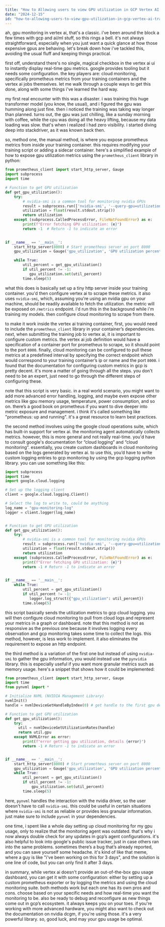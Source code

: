 ```yaml
---
title: "How to Allowing users to view GPU utilization in GCP Vertex AI training jobs?"
date: "2024-12-15"
id: "how-to-allowing-users-to-view-gpu-utilization-in-gcp-vertex-ai-training-jobs"
---
```


ah, gpu monitoring in vertex ai, that's a classic. i've been around the block a few times with gcp and ai/ml stuff, so this rings a bell. it's not always straightforward, especially when you just want a quick glance at how those expensive gpus are behaving. let's break down how i've tackled this, avoiding the usual fluff and keeping things practical.

first off, understand there's no single, magical checkbox in the vertex ai ui to instantly display real-time gpu metrics. google provides tooling but it needs some configuration. the key players are: cloud monitoring, specifically prometheus metrics from your training containers and the vertex ai jobs themselves. let me walk through a couple ways to get this done, along with some things i've learned the hard way.

my first real encounter with this was a disaster. i was training this huge transformer model (you know, the usual), and i figured the gpu was humming along just fine. then i noticed the training was taking way longer than planned. turns out, the gpu was just chilling, like a sunday morning with coffee, while the cpu was doing all the heavy lifting, because my data loading was slow. that's when i realized i had zero visibility. i started diving deep into stackdriver, as it was known back then.

so, method one, the manual method, is where you expose prometheus metrics from inside your training container. this requires modifying your training script or adding a sidecar container. here's a simplified example of how to expose gpu utilization metrics using the `prometheus_client` library in python:

```python
from prometheus_client import start_http_server, Gauge
import subprocess
import time

# Function to get GPU utilization
def get_gpu_utilization():
    try:
        # nvidia-smi is a common tool for monitoring nvidia GPUs
        result = subprocess.run(['nvidia-smi', '--query-gpu=utilization.gpu', '--format=csv,noheader,nounits'], capture_output=True, text=True, check=True)
        utilization = float(result.stdout.strip())
        return utilization
    except (subprocess.CalledProcessError, FileNotFoundError) as e:
        print(f"Error fetching GPU utilization: {e}")
        return -1  # Return -1 to indicate an error
    

if __name__ == '__main__':
    start_http_server(8000) # Start prometheus server on port 8000
    gpu_utilization = Gauge('gpu_utilization', 'GPU utilization percentage')

    while True:
        util_percent = get_gpu_utilization()
        if util_percent != -1:
           gpu_utilization.set(util_percent)
        time.sleep(5)
```

what this does is basically set up a tiny http server inside your training container. you'd then configure vertex ai to scrape these metrics. it also uses `nvidia-smi`, which, assuming you're using an nvidia gpu on your machine, should be readily available to fetch the utilization. the metric will be exposed on `/metrics` endpoint. i'd run this in the background while i'm training my models. then configure cloud monitoring to scrape from there.

to make it work inside the vertex ai training container, first, you would need to include the `prometheus_client` library in your container’s dependencies. next, when submitting the training job to vertex ai, it is important to configure custom metrics. the vertex ai job definition would have a specification of a container port for prometheus to scrape, so it should point to the port `8000`. finally, cloud monitoring can be configured to pull these metrics at a predefined interval by specifying the correct endpoint which would correspond to your training container’s ip or name and the port `8000`. i found that the documentation for configuring custom metrics in gcp is pretty decent. it's more a matter of going through all the steps. you don't need to be an expert, just need to go through the different steps of configuring these.

note that this script is very basic. in a real world scenario, you might want to add more advanced error handling, logging, and maybe even expose other metrics like gpu memory usage, temperature, power consumption, and so on. there’s a good book on prometheus if you want to dive deeper into metric exposure and management. i think it's called something like "prometheus: up and running". it's a great resource to learn best practices.

the second method involves using the google cloud operations suite, which has built-in support for vertex ai. the monitoring agent automatically collects metrics. however, this is more general and not really real-time. you'd have to consult google's documentation for “cloud logging” and “cloud monitoring”. essentially, you create custom dashboards in cloud monitoring based on the logs generated by vertex ai. to use this, you’d have to write custom logging entries to gcp monitoring by using the gcp logging python library. you can use something like this:

```python
import subprocess
import time
import google.cloud.logging

# Set up the logging client
client = google.cloud.logging.Client()

# Select the log to write to, could be anything
log_name = "gpu-monitoring-log"
logger = client.logger(log_name)


# Function to get GPU utilization
def get_gpu_utilization():
    try:
        # nvidia-smi is a common tool for monitoring nvidia GPUs
        result = subprocess.run(['nvidia-smi', '--query-gpu=utilization.gpu', '--format=csv,noheader,nounits'], capture_output=True, text=True, check=True)
        utilization = float(result.stdout.strip())
        return utilization
    except (subprocess.CalledProcessError, FileNotFoundError) as e:
        print(f"Error fetching GPU utilization: {e}")
        return -1 # Return -1 to indicate an error
    

if __name__ == '__main__':
    while True:
        util_percent = get_gpu_utilization()
        if util_percent != -1:
           logger.log_struct({"gpu_utilization": util_percent})
        time.sleep(5)
```

this script basically sends the utilization metrics to gcp cloud logging. you will then configure cloud monitoring to pull from cloud logs and represent your metrics in a graph or dashboard. note that this method is not as responsive as the previous one because it involves logging every observation and gcp monitoring takes some time to collect the logs. this method, however, is less work to implement. it also eliminates the requirement to expose an http endpoint.

the third method is a variation of the first one but instead of using `nvidia-smi` to gather the gpu information, you would instead use the `pynvidia` library. this is especially useful if you want more granular metrics such as memory usage. here's a snippet that shows how it could be implemented:

```python
from prometheus_client import start_http_server, Gauge
import time
from pynvml import *

# Initialize NVML (NVIDIA Management Library)
nvmlInit()
handle = nvmlDeviceGetHandleByIndex(0) # get handle to the first gpu device

# Function to get GPU utilization
def get_gpu_utilization():
    try:
      util = nvmlDeviceGetUtilizationRates(handle)
      return util.gpu
    except NVMLError as error:
        print(f"error getting gpu utilization, details {error}")
        return -1 # Return -1 to indicate an error


if __name__ == '__main__':
    start_http_server(8000) # Start prometheus server on port 8000
    gpu_utilization = Gauge('gpu_utilization', 'GPU utilization percentage')
    while True:
        util_percent = get_gpu_utilization()
        if util_percent != -1:
            gpu_utilization.set(util_percent)
        time.sleep(5)
```

here, `pynvml` handles the interaction with the nvidia driver, so the user doesn't have to call `nvidia-smi`. this could be useful in certain situations where `nvidia-smi` is not as reliable or provides less granular information. just make sure to include `pynvml` in your dependencies.

one time, i spent like a whole day setting up cloud monitoring for my gpu usage, only to realize that the monitoring agent was outdated. that's why i now always double check for any updates in gcp’s agent configurations. it's also helpful to look into google's public issue tracker, just in case others ran into the same problems. sometimes there’s a bug that’s already reported, and you can save yourself some headache. it's kind of like that meme, where a guy is like "i've been working on this for 3 days", and the solution is one line of code, but you can only find it after 3 days.

in summary, while vertex ai doesn't provide an out-of-the-box gpu usage dashboard, you can get it with some configuration: either by setting up a custom prometheus exporter or by logging the metrics and using the cloud monitoring suite. both methods work but each one has its own pros and cons. choose based on your specific needs and how real-time you want the monitoring to be. also be ready to debug and reconfigure as new things come out in gcp’s ecosystem. it always keeps you on your toes. if you're working with more advanced hardware, you might also want to check out the documentation on nvidia dcgm, if you're using those. it's a very powerful library. so, good luck, and may your gpu usage be optimal.
